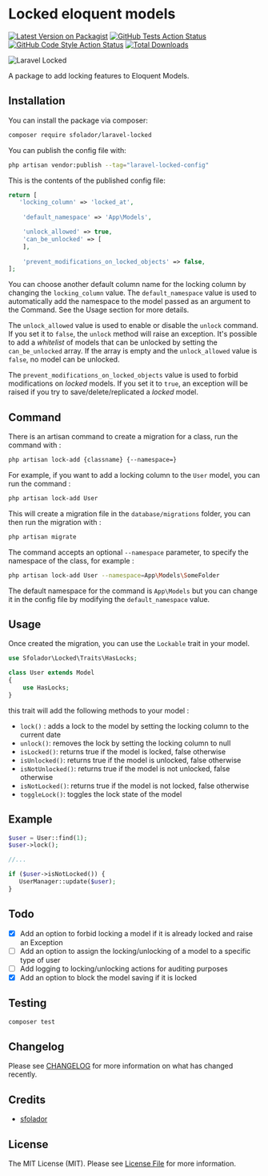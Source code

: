 # Locked eloquent models

[![Latest Version on Packagist](https://img.shields.io/packagist/v/sfolador/laravel-locked.svg?style=flat-square)](https://packagist.org/packages/sfolador/laravel-locked)
[![GitHub Tests Action Status](https://img.shields.io/github/workflow/status/sfolador/laravel-locked/run-tests?label=tests)](https://github.com/sfolador/laravel-locked/actions?query=workflow%3Arun-tests+branch%3Amain)
[![GitHub Code Style Action Status](https://img.shields.io/github/workflow/status/sfolador/laravel-locked/Fix%20PHP%20code%20style%20issues?label=code%20style)](https://github.com/sfolador/laravel-locked/actions?query=workflow%3A"Fix+PHP+code+style+issues"+branch%3Amain)
[![Total Downloads](https://img.shields.io/packagist/dt/sfolador/laravel-locked.svg?style=flat-square)](https://packagist.org/packages/sfolador/laravel-locked)

<img src="https://sfolador-github.s3.eu-south-1.amazonaws.com/Locked_small.png?t=1" alt="Laravel Locked"/>

A package to add locking features to Eloquent Models.

## Installation

You can install the package via composer:

```bash
composer require sfolador/laravel-locked
```

You can publish the config file with:

```bash
php artisan vendor:publish --tag="laravel-locked-config"
```

This is the contents of the published config file:

```php
return [
   'locking_column' => 'locked_at',
   
    'default_namespace' => 'App\Models',

    'unlock_allowed' => true,
    'can_be_unlocked' => [
    ],
    
    'prevent_modifications_on_locked_objects' => false,
];
```

You can choose another default column name for the locking column by changing the `locking_column` value.
The `default_namespace` value is used to automatically add the namespace to the model passed as an argument to the Command. See the Usage section for more details.

The `unlock_allowed` value is used to enable or disable the `unlock` command. If you set it to `false`, the `unlock` method will raise an exception. 
It's possible to add a _whitelist_ of models that can be unlocked by setting the `can_be_unlocked` array. 
If the array is empty and the `unlock_allowed` value is `false`, no model can be unlocked.

The `prevent_modifications_on_locked_objects` value is used to forbid modifications on _locked_ models. 
If you set it to `true`, an exception will be raised if you try to save/delete/replicated a _locked_ model.


## Command

There is an artisan command to create a migration for a class, run the command with :

```bash
php artisan lock-add {classname} {--namespace=}
```

For example, if you want to add a locking column to the `User` model, you can run the command :

```bash
php artisan lock-add User
```

This will create a migration file in the `database/migrations` folder, you can then run the migration with :

```bash
php artisan migrate
```

The command accepts an optional `--namespace` parameter, to specify the namespace of the class, for example :

```bash
php artisan lock-add User --namespace=App\Models\SomeFolder
```

The default namespace for the command is `App\Models` but you can change it in the config file by modifying the `default_namespace` value.




## Usage

Once created the migration, you can use the `Lockable` trait in your model.

```php
use Sfolador\Locked\Traits\HasLocks;

class User extends Model
{
    use HasLocks;
}
```

this trait will add the following methods to your model :

- `lock()` : adds a lock to the model by setting the locking column to the current date
- `unlock()`: removes the lock by setting the locking column to null
- `isLocked()`: returns true if the model is locked, false otherwise
- `isUnlocked()`: returns true if the model is unlocked, false otherwise
- `isNotUnlocked()`: returns true if the model is not unlocked, false otherwise
- `isNotLocked()`: returns true if the model is not locked, false otherwise
- `toggleLock()`: toggles the lock state of the model


## Example

```php
$user = User::find(1);
$user->lock();

//...

if ($user->isNotLocked()) {
   UserManager::update($user);
}
```

## Todo

- [x] Add an option to forbid locking a model if it is already locked and raise an Exception
- [ ] Add an option to assign the locking/unlocking of a model to a specific type of user
- [ ] Add logging to locking/unlocking actions for auditing purposes
- [x] Add an option to block the model saving if it is locked

## Testing

```bash
composer test
```

## Changelog

Please see [CHANGELOG](CHANGELOG.md) for more information on what has changed recently.


## Credits
- [sfolador](https://github.com/sfolador)

## License

The MIT License (MIT). Please see [License File](LICENSE.md) for more information.
